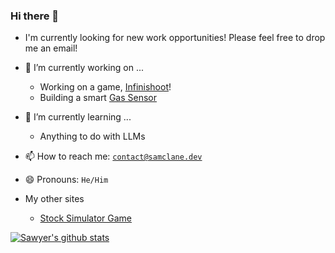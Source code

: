### Hi there 👋
- I'm currently looking for new work opportunities! Please feel free to drop me an email!
- 🔭 I’m currently working on ...
  - Working on a game, [Infinishoot](https://linktr.ee/infinishoot)!
  - Building a smart [Gas Sensor](https://github.com/samclane/GasSensor)
- 🌱 I’m currently learning ...
  - Anything to do with LLMs
- 📫 How to reach me: [`contact@samclane.dev`](mailto:contact@samclane.dev)
- 😄 Pronouns: `He/Him`

- My other sites
  - [Stock Simulator Game](https://stocks.samclane.dev/) 

[![Sawyer's github stats](https://github-readme-stats.vercel.app/api?username=samclane)](https://github.com/anuraghazra/github-readme-stats)
